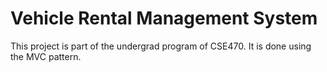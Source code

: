 # Vehicle Rental Management System
This project is part of the undergrad program of CSE470. It is done using the MVC pattern.
